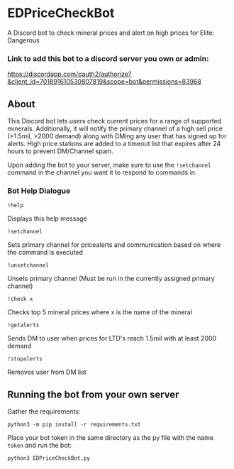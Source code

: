 # EDPriceCheckBot
A Discord bot to check mineral prices and alert on high prices for Elite: Dangerous

### Link to add this bot to a discord server you own or admin:
https://discordapp.com/oauth2/authorize?&client_id=701891610530807819&scope=bot&permissions=83968

## About
This Discord bot lets users check current prices for a range of supported minerals.  Additionally, it will notify the primary channel of a high sell price (>1.5mil, >2000 demand) along with DMing any user that has signed up for alerts.  High price stations are added to a timeout list that expires after 24 hours to prevent DM/Channel spam.

Upon adding the bot to your server, make sure to use the `!setchannel` command in the channel you want it to respond to commands in.

### Bot Help Dialogue
`!help`

Displays this help message

`!setchannel`

Sets primary channel for pricealerts and communication based on where the command is executed

`!unsetchannel`

Unsets primary channel (Must be run in the currently assigned primary channel)

`!check x`

Checks top 5 mineral prices where x is the name of the mineral

`!getalerts`

Sends DM to user when prices for LTD's reach 1.5mil with at least 2000 demand

`!stopalerts`

Removes user from DM list

## Running the bot from your own server
Gather the requirements:

`python3 -m pip install -r requirements.txt`

Place your bot token in the same directory as the py file with the name `token` and run the bot:

`python3 EDPriceCheckBot.py`
